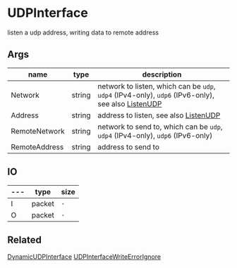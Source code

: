 # UDPInterface

listen a udp address, writing data to remote address

## Args

| name          | type   | description                                                                                                                                |
| ------------- | ------ | ------------------------------------------------------------------------------------------------------------------------------------------ |
| Network       | string | network to listen, which can be `udp`, `udp4` (IPv4-only), `udp6` (IPv6-only), see also [ListenUDP](https://golang.org/pkg/net/#ListenUDP) |
| Address       | string | address to listen, see also [ListenUDP](https://golang.org/pkg/net/#ListenUDP)                                                             |
| RemoteNetwork | string | network to send to, which can be `udp`, `udp4` (IPv4-only), `udp6` (IPv6-only)                                                             |
| RemoteAddress | string | address to send to                                                                                                                         |


## IO

| --- | type   | size   |
| --- | ------ | ------ |
| I   | packet | `-`    |
| O   | packet | `-` |

## Related

[DynamicUDPInterface](DynamicUDPInterface.md)
[UDPInterfaceWriteErrorIgnore](UDPInterfaceWriteErrorIgnore.md)
